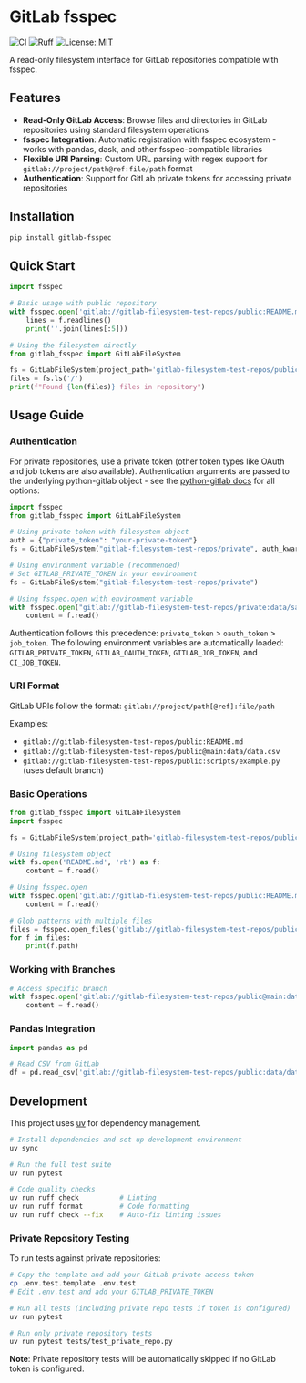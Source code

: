 # GitLab fsspec

[![CI](https://github.com/gchaperon/gitlab-fsspec/workflows/CI/badge.svg)](https://github.com/gchaperon/gitlab-fsspec/actions)
[![Ruff](https://img.shields.io/endpoint?url=https://raw.githubusercontent.com/astral-sh/ruff/main/assets/badge/v2.json)](https://github.com/astral-sh/ruff)
[![License: MIT](https://img.shields.io/badge/License-MIT-yellow.svg)](https://opensource.org/licenses/MIT)

A read-only filesystem interface for GitLab repositories compatible with fsspec.

## Features

- **Read-Only GitLab Access**: Browse files and directories in GitLab repositories using standard filesystem operations
- **fsspec Integration**: Automatic registration with fsspec ecosystem - works with pandas, dask, and other fsspec-compatible libraries
- **Flexible URI Parsing**: Custom URL parsing with regex support for `gitlab://project/path@ref:file/path` format
- **Authentication**: Support for GitLab private tokens for accessing private repositories

## Installation

```bash
pip install gitlab-fsspec
```

## Quick Start

```python
import fsspec

# Basic usage with public repository
with fsspec.open('gitlab://gitlab-filesystem-test-repos/public:README.md', 'rt') as f:
    lines = f.readlines()
    print(''.join(lines[:5]))

# Using the filesystem directly
from gitlab_fsspec import GitLabFileSystem

fs = GitLabFileSystem(project_path='gitlab-filesystem-test-repos/public')
files = fs.ls('/')
print(f"Found {len(files)} files in repository")
```

## Usage Guide

### Authentication

For private repositories, use a private token (other token types like OAuth and job tokens are also available). Authentication arguments are passed to the underlying python-gitlab object - see the [python-gitlab docs](https://python-gitlab.readthedocs.io/en/stable/api/gitlab.html#gitlab.Gitlab) for all options:

```python
import fsspec
from gitlab_fsspec import GitLabFileSystem

# Using private token with filesystem object
auth = {"private_token": "your-private-token"}
fs = GitLabFileSystem("gitlab-filesystem-test-repos/private", auth_kwargs=auth)

# Using environment variable (recommended)
# Set GITLAB_PRIVATE_TOKEN in your environment
fs = GitLabFileSystem("gitlab-filesystem-test-repos/private")

# Using fsspec.open with environment variable
with fsspec.open("gitlab://gitlab-filesystem-test-repos/private:data/sample.json") as f:
    content = f.read()
```

Authentication follows this precedence: `private_token` > `oauth_token` > `job_token`. The following environment variables are automatically loaded: `GITLAB_PRIVATE_TOKEN`, `GITLAB_OAUTH_TOKEN`, `GITLAB_JOB_TOKEN`, and `CI_JOB_TOKEN`.

### URI Format

GitLab URIs follow the format: `gitlab://project/path[@ref]:file/path`

Examples:
- `gitlab://gitlab-filesystem-test-repos/public:README.md`
- `gitlab://gitlab-filesystem-test-repos/public@main:data/data.csv`
- `gitlab://gitlab-filesystem-test-repos/public:scripts/example.py` (uses default branch)

### Basic Operations

```python
from gitlab_fsspec import GitLabFileSystem
import fsspec

fs = GitLabFileSystem(project_path='gitlab-filesystem-test-repos/public')

# Using filesystem object
with fs.open('README.md', 'rb') as f:
    content = f.read()

# Using fsspec.open
with fsspec.open('gitlab://gitlab-filesystem-test-repos/public:README.md') as f:
    content = f.read()

# Glob patterns with multiple files
files = fsspec.open_files('gitlab://gitlab-filesystem-test-repos/public:**/*.py')
for f in files:
    print(f.path)
```

### Working with Branches

```python
# Access specific branch
with fsspec.open('gitlab://gitlab-filesystem-test-repos/public@main:data/config.xml') as f:
    content = f.read()
```

### Pandas Integration

```python
import pandas as pd

# Read CSV from GitLab
df = pd.read_csv('gitlab://gitlab-filesystem-test-repos/public:data/data.csv')
```

## Development

This project uses [uv](https://github.com/astral-sh/uv) for dependency management.

```bash
# Install dependencies and set up development environment
uv sync

# Run the full test suite
uv run pytest

# Code quality checks
uv run ruff check          # Linting
uv run ruff format         # Code formatting
uv run ruff check --fix    # Auto-fix linting issues
```

### Private Repository Testing

To run tests against private repositories:

```bash
# Copy the template and add your GitLab private access token
cp .env.test.template .env.test
# Edit .env.test and add your GITLAB_PRIVATE_TOKEN

# Run all tests (including private repo tests if token is configured)
uv run pytest

# Run only private repository tests
uv run pytest tests/test_private_repo.py
```

**Note**: Private repository tests will be automatically skipped if no GitLab token is configured.